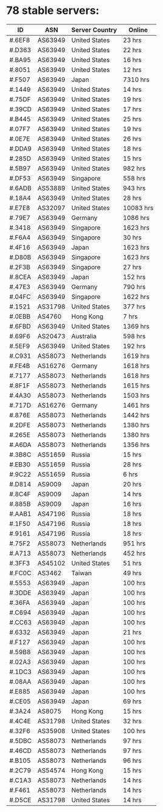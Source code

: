 # 78 stable servers:

| ID | ASN | Server Country | Online |
| ------ | ------ | ------ | ------ |
| #.6EF8 | AS63949 | United States | 23 hrs |
| #.D363 | AS63949 | United States | 22 hrs |
| #.BA95 | AS63949 | United States | 16 hrs |
| #.8051 | AS63949 | United States | 12 hrs |
| #.F507 | AS63949 | Japan | 7310 hrs |
| #.1449 | AS63949 | United States | 14 hrs |
| #.75DF | AS63949 | United States | 19 hrs |
| #.39CD | AS63949 | United States | 17 hrs |
| #.B445 | AS63949 | United States | 25 hrs |
| #.07F7 | AS63949 | United States | 19 hrs |
| #.0E7E | AS63949 | United States | 26 hrs |
| #.DDA9 | AS63949 | United States | 18 hrs |
| #.285D | AS63949 | United States | 15 hrs |
| #.5B97 | AS63949 | United States | 982 hrs |
| #.DF53 | AS63949 | Singapore | 558 hrs |
| #.6ADB | AS53889 | United States | 943 hrs |
| #.18A4 | AS63949 | United States | 28 hrs |
| #.E7E8 | AS32097 | United States | 10083 hrs |
| #.79E7 | AS63949 | Germany | 1086 hrs |
| #.3418 | AS63949 | Singapore | 1623 hrs |
| #.F6A4 | AS63949 | Singapore | 30 hrs |
| #.4F16 | AS63949 | Japan | 1623 hrs |
| #.D80B | AS63949 | Singapore | 1623 hrs |
| #.2F3B | AS63949 | Singapore | 27 hrs |
| #.8CEA | AS63949 | Japan | 152 hrs |
| #.47E3 | AS63949 | Germany | 790 hrs |
| #.04FC | AS63949 | Singapore | 1622 hrs |
| #.1521 | AS31798 | United States | 377 hrs |
| #.0EBB | AS4760 | Hong Kong | 7 hrs |
| #.6FBD | AS63949 | United States | 1369 hrs |
| #.69F6 | AS20473 | Australia | 598 hrs |
| #.5EF9 | AS63949 | United States | 192 hrs |
| #.C931 | AS58073 | Netherlands | 1619 hrs |
| #.FE4B | AS16276 | Germany | 1618 hrs |
| #.7177 | AS58073 | Netherlands | 1618 hrs |
| #.8F1F | AS58073 | Netherlands | 1615 hrs |
| #.4A30 | AS58073 | Netherlands | 1503 hrs |
| #.717D | AS16276 | Germany | 1461 hrs |
| #.876E | AS58073 | Netherlands | 1442 hrs |
| #.2DFE | AS58073 | Netherlands | 1380 hrs |
| #.265E | AS58073 | Netherlands | 1380 hrs |
| #.A6DA | AS58073 | Netherlands | 1356 hrs |
| #.3B8C | AS51659 | Russia | 15 hrs |
| #.EB30 | AS51659 | Russia | 28 hrs |
| #.9C22 | AS51659 | Russia | 6 hrs |
| #.D814 | AS9009 | Japan | 20 hrs |
| #.8C4F | AS9009 | Japan | 14 hrs |
| #.885B | AS9009 | Japan | 16 hrs |
| #.AAB1 | AS47196 | Russia | 18 hrs |
| #.1F50 | AS47196 | Russia | 18 hrs |
| #.9161 | AS47196 | Russia | 18 hrs |
| #.75F2 | AS58073 | Netherlands | 951 hrs |
| #.A713 | AS58073 | Netherlands | 452 hrs |
| #.3FF3 | AS45102 | United States | 51 hrs |
| #.FC0C | AS3462 | Taiwan | 49 hrs |
| #.5553 | AS63949 | Japan | 100 hrs |
| #.3DDE | AS63949 | Japan | 100 hrs |
| #.36FA | AS63949 | Japan | 100 hrs |
| #.C694 | AS63949 | Japan | 100 hrs |
| #.CC63 | AS63949 | Japan | 100 hrs |
| #.6332 | AS63949 | Japan | 21 hrs |
| #.F127 | AS63949 | Japan | 100 hrs |
| #.59B8 | AS63949 | Japan | 100 hrs |
| #.02A3 | AS63949 | Japan | 100 hrs |
| #.1DC3 | AS63949 | Japan | 100 hrs |
| #.08AA | AS63949 | Japan | 100 hrs |
| #.E885 | AS63949 | Japan | 100 hrs |
| #.CE05 | AS63949 | Japan | 69 hrs |
| #.3A24 | AS8075 | Hong Kong | 15 hrs |
| #.4C4E | AS31798 | United States | 32 hrs |
| #.32F6 | AS35908 | United States | 100 hrs |
| #.5DBC | AS58073 | Netherlands | 97 hrs |
| #.46CD | AS58073 | Netherlands | 97 hrs |
| #.B105 | AS58073 | Netherlands | 96 hrs |
| #.2C79 | AS54574 | Hong Kong | 15 hrs |
| #.C1A3 | AS58073 | Netherlands | 14 hrs |
| #.F461 | AS58073 | Netherlands | 14 hrs |
| #.D5CE | AS31798 | United States | 14 hrs |

